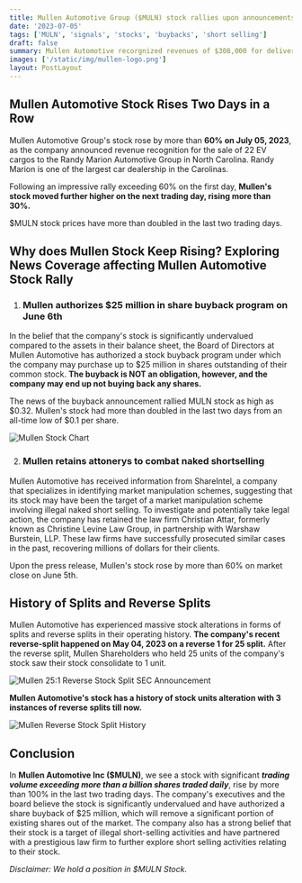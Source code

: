 ```yaml
---
title: Mullen Automotive Group ($MULN) stock rallies upon announcements of revenue recognition, stock buybacks and potential litigation against short-sellers
date: '2023-07-05'
tags: ['MULN', 'signals', 'stocks', 'buybacks', 'short selling']
draft: false
summary: Mullen Automotive recorgnized revenues of $308,000 for deliveries of 22 EV cargos. The company also has cash assets well exceeding their market cap and has authorized a share buyback program of $25 million. Mullen has also hired a top law firm to investigate short-selling activities regarding their stock $MULN. MULN Stock has more than doubled in the last two trading days with daily volume exceeding 1.3 billion units traded each day.
images: ['/static/img/mullen-logo.png']
layout: PostLayout
---
```


<TOCInline toc={props.toc} asDisclosure toHeading={3} />

## Mullen Automotive Stock Rises Two Days in a Row

Mullen Automotive Group's stock rose by more than **60% on July 05, 2023**, as the company announced revenue recognition for the sale of 22 EV cargos to the Randy Marion Automotive Group in North Carolina. Randy Marion is one of the largest car dealership in the Carolinas.

Following an impressive rally exceeding 60% on the first day, **Mullen's stock moved further higher on the next trading day, rising more than 30%.**

\$MULN stock prices have more than doubled in the last two trading days.

## Why does Mullen Stock Keep Rising? Exploring News Coverage affecting Mullen Automotive Stock Rally

1.  ### Mullen authorizes $25 million in share buyback program on June 6th

In the belief that the company's stock is significantly undervalued compared to the assets in their balance sheet, the Board of Directors at Mullen Automotive has authorized a stock buyback program under which the company may purchase up to $25 million in shares outstanding of their common stock. **The buyback is NOT an obligation, however, and the company may end up not buying back any shares.**

The news of the buyback announcement rallied MULN stock as high as \$0.32. Mullen's stock had more than doubled in the last two days from an all-time low of \$0.1 per share.

![Mullen Stock Chart ](/static/img/mullen-stock.png)

2. ### Mullen retains attonerys to combat naked shortselling

Mullen Automotive has received information from ShareIntel, a company that specializes in identifying market manipulation schemes, suggesting that its stock may have been the target of a market manipulation scheme involving illegal naked short selling. To investigate and potentially take legal action, the company has retained the law firm Christian Attar, formerly known as Christine Levine Law Group, in partnership with Warshaw Burstein, LLP. These law firms have successfully prosecuted similar cases in the past, recovering millions of dollars for their clients.

Upon the press release, Mullen's stock rose by more than 60% on market close on June 5th.

## History of Splits and Reverse Splits

Mullen Automotive has experienced massive stock alterations in forms of splits and reverse splits in their operating history. **The company's recent reverse-split happened on May 04, 2023 on a reverse 1 for 25 split.** After the reverse split, Mullen Shareholders who held 25 units of the company's stock saw their stock consolidate to 1 unit.

![Mullen 25:1 Reverse Stock Split SEC Announcement ](/static/img/mullen-splits.png)

**Mullen Automotive's stock has a history of stock units alteration with 3 instances of reverse splits till now.**

![Mullen Reverse Stock Split History ](/static/img/mullen-splits-history.png)

## Conclusion

In **Mullen Automotive Inc (\$MULN)**, we see a stock with significant _**trading volume exceeding more than a billion shares traded daily**_, rise by more than 100% in the last two trading days. The company's executives and the board believe the stock is significantly undervalued and have authorized a share buyback of $25 million, which will remove a significant portion of existing shares out of the market. The company also has a strong belief that their stock is a target of illegal short-selling activities and have partnered with a prestigious law firm to further explore short selling activities relating to their stock.

_Disclaimer: We hold a position in $MULN Stock._
